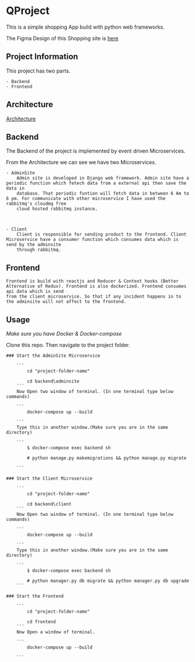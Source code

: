 # QProject

This is a simple shopping App build with python web frameworks.

The Figma Design of this Shopping site is [here](https://www.figma.com/file/2BmSafYLLcd24YbfsTLNf8/QProject?node-id=0%3A1)


## Project Information


This project has two parts.

    - Backend
    - Frontend

    
## Architecture

[Architecture](./project-diagram.png)


## Backend
 
The Backend of the project is implemented by event driven Microservices.

From the Architecture we can see we have two Microservices. 

    - AdminSite
        Admin site is developed in Django web framework. Admin site have a periodic function which fetech data from a external api then save the data in 
        database. That periodic funtion will fetch data in between 6 Am to 6 pm. For communicate with other microservice I have used the rabbitmq's cloudmq free
        cloud hosted rabbitmq instance.



    - Client
        Client is responsible for sending product to the frontend. Client Microservice have a consumer function which consumes data which is send by the adminsite 
        through rabbitmq.

## Frontend
    Frontend is build with reactjs and Reducer & Context hooks (Better Alternative of Redux). Frontend is also dockerized. Frontend consumes api data which is send
    from the client microservice. So that if any incident happens in to the adminsite will not affect to the frontend. 


## Usage

*Make sure you have Docker & Docker-compose*


Clone this repo. Then navigate to the project folder.

    ### Start the AdminSite Microservice

        ```
            cd "project-folder-name"

            cd backend\adminsite
        ```
        Now Open two window of terminal. (In one terminal type below commands)

        ```
            docker-compose up --build

        ```
        Type this in another window.(Make sure you are in the same directory)

        ```    
            $ docker-compose exec backend sh

            # python manage.py makemigrations && python manage.py migrate

        ```

    ### Start the Client Microservice

        ```
            cd "project-folder-name"

            cd backend\client
        ```
        Now Open two window of terminal. (In one terminal type below commands)

        ```
            docker-compose up --build

        ```
        Type this in another window.(Make sure you are in the same directory)

        ```    
            $ docker-compose exec backend sh

            # python manager.py db migrate && python manager.py db upgrade 
        ```
    
    ### Start the Frontend

        ```
            cd "project-folder-name"

            cd frontend
        ```
        Now Open a window of terminal.

        ```
            docker-compose up --build

        ```